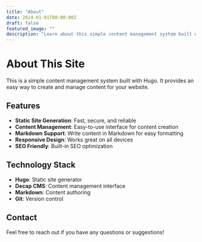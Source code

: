 ```yaml
---
title: "About"
date: 2024-01-01T00:00:00Z
draft: false
featured_image: ""
description: "Learn about this simple content management system built with Hugo and Decap CMS."
---
```


# About This Site

This is a simple content management system built with Hugo. It provides an easy way to create and manage content for your website.

## Features

- **Static Site Generation**: Fast, secure, and reliable
- **Content Management**: Easy-to-use interface for content creation
- **Markdown Support**: Write content in Markdown for easy formatting
- **Responsive Design**: Works great on all devices
- **SEO Friendly**: Built-in SEO optimization

## Technology Stack

- **Hugo**: Static site generator
- **Decap CMS**: Content management interface
- **Markdown**: Content authoring
- **Git**: Version control

## Contact

Feel free to reach out if you have any questions or suggestions!
